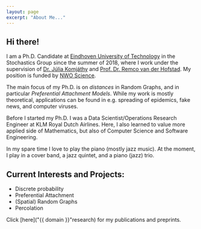 ```yaml
---
layout: page
excerpt: "About Me..."
---
```


## Hi there!
I am a Ph.D. Candidate at [Eindhoven University of Technology](https://www.tue.nl/en/) in the Stochastics Group since the summer of 2018,
where I work under the supervision of [Dr. Júlia Komjáthy](https://www.win.tue.nl/~jkomjath/) and [Prof. Dr. Remco van der Hofstad](https://www.win.tue.nl/~rhofstad/).
My position is funded by [NWO Science](https://www.narcis.nl/research/RecordID/OND1367443).

The main focus of my Ph.D. is on *distances* in Random Graphs, and in particular *Preferential Attachment Models*.
While my work is mostly theoretical, applications can be found in e.g. spreading of epidemics, fake news, and computer viruses.

Before I started my Ph.D. I was a Data Scientist/Operations Research Engineer at KLM Royal Dutch Airlines.
Here, I also learned to value more applied side of Mathematics, but also of Computer Science and Software Engineering.

In my spare time I love to play the piano (mostly jazz music). At the moment, I play in a cover band, a jazz quintet, and a piano (jazz) trio.

## Current Interests and Projects:

- Discrete probability
- Preferential Attachment
- (Spatial) Random Graphs
- Percolation

Click [here]("{{ domain }}"research) for my publications and preprints.

